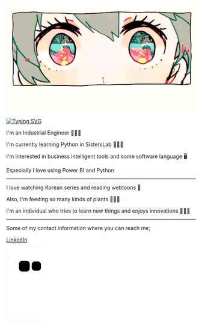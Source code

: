 
<!--   my-header-img -->
![](./image.gif)


<!--   my-ticker -->    
[![Typing SVG](https://readme-typing-svg.herokuapp.com?color=%2336BCF7&center=true&vCenter=true&width=600&lines=Hi+!+I+am+Büşranur+Duran)](https://git.io/typing-svg)


I'm an Industrial Engineer 👷🏻‍♀️

I'm currently learning Python in SistersLab 👩🏻‍💻

I'm interested in business intelligent tools and some software language 🖥️

Especially I love using Power BI and Python  

--- 
I love watching Korean series and reading webtoons 🎎

Also, I'm feeding so many kinds of plants 🎍🌱🌵

I'm an individual who tries to learn new things and enjoys innovations 💁🏻‍♀️

---
Some of my contact information where you can reach me;


[LinkedIn](https://nwww.linkedin.com/in/büşraduran)




<!--   grid-snake -->
![](https://github.com/bsrdrn/bsrdrn/blob/output/github-contribution-grid-snake.svg)



